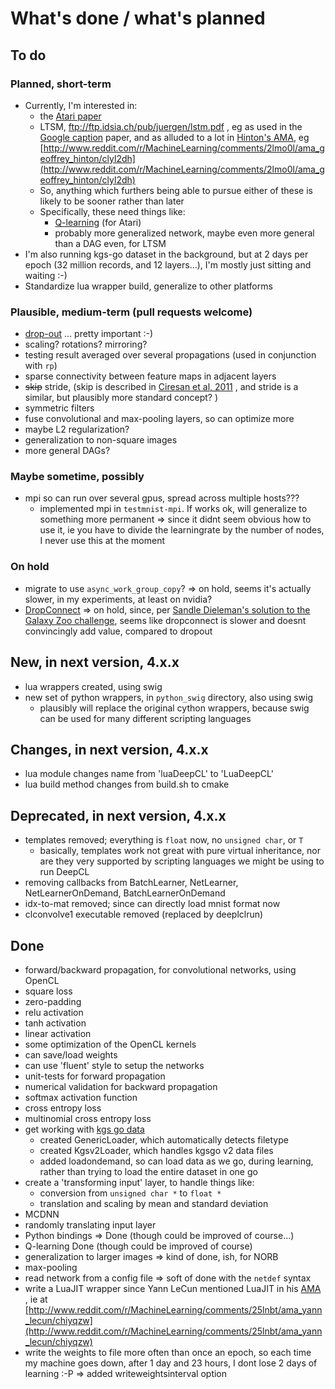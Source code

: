 # What's done / what's planned

## To do

### Planned, short-term

  * Currently, I'm interested in:
    * the [Atari paper](http://arxiv.org/abs/1312.5602)
    * LTSM, ftp://ftp.idsia.ch/pub/juergen/lstm.pdf , eg as used in the [Google caption](http://arxiv.org/pdf/1411.4555v1.pdf) paper, and as alluded to a lot in [Hinton's AMA](http://www.reddit.com/r/MachineLearning/comments/2lmo0l/ama_geoffrey_hinton/), eg [http://www.reddit.com/r/MachineLearning/comments/2lmo0l/ama_geoffrey_hinton/clyl2dh](http://www.reddit.com/r/MachineLearning/comments/2lmo0l/ama_geoffrey_hinton/clyl2dh)
    * So, anything which furthers being able to pursue either of these is likely to be sooner rather than later
    * Specifically, these need things like:
      * [Q-learning](http://www.dtic.mil/dtic/tr/fulltext/u2/a261434.pdf) (for Atari)
      * probably more generalized network, maybe even more general than a DAG even, for LTSM
  * I'm also running kgs-go dataset in the background, but at 2 days per epoch (32 million records, and 12 layers...), I'm mostly just sitting and waiting :-)
  * Standardize lua wrapper build, generalize to other platforms

### Plausible, medium-term (pull requests welcome)

  * [drop-out](http://arxiv.org/abs/1207.0580) ... pretty important :-)
  * scaling? rotations? mirroring?
  * testing result averaged over several propagations (used in conjunction with `rp`)
  * sparse connectivity between feature maps in adjacent layers
  * ~~skip~~ stride, (skip is described in [Ciresan et al, 2011](http://arxiv.org/pdf/1102.0183v1.pdf) , and stride is a similar, but plausibly more standard concept? )
  * symmetric filters
  * fuse convolutional and max-pooling layers, so can optimize more
  * maybe L2 regularization?
  * generalization to non-square images
  * more general DAGs?

### Maybe sometime, possibly

  * mpi so can run over several gpus, spread across multiple hosts???
    * implemented mpi in `testmnist-mpi`.  If works ok, will generalize to something more permanent => since it didnt seem obvious how to use it, ie you have to divide the learningrate by the number of nodes, I never use this at the moment

### On hold

  * migrate to use `async_work_group_copy`? => on hold, seems it's actually slower, in my experiments, at least on nvidia?
  * [DropConnect](http://cs.nyu.edu/~wanli/dropc/dropc.pdf) => on hold, since, per [Sandle Dieleman's solution to the Galaxy Zoo challenge](http://benanne.github.io/2014/04/05/galaxy-zoo.html), seems like dropconnect is slower and doesnt convincingly add value, compared to dropout

## New, in next version, 4.x.x

* lua wrappers created, using swig
* new set of python wrappers, in `python_swig` directory, also using swig
  * plausibly will replace the original cython wrappers, because swig can be used for many
different scripting languages

## Changes, in next version, 4.x.x

* lua module changes name from 'luaDeepCL' to 'LuaDeepCL'
* lua build method changes from build.sh to cmake

## Deprecated, in next version, 4.x.x

* templates removed; everything is `float` now, no `unsigned char`, or `T`
  * basically, templates work not great with pure virtual inheritance, nor are they very
    supported by scripting languages we might be using to run DeepCL
* removing callbacks from BatchLearner, NetLearner, NetLearnerOnDemand, BatchLearnerOnDemand
* idx-to-mat removed; since can directly load mnist format now
* clconvolve1 executable removed (replaced by deeplclrun)

## Done

  * forward/backward propagation, for convolutional networks, using OpenCL
  * square loss
  * zero-padding
  * relu activation
  * tanh activation
  * linear activation
  * some optimization of the OpenCL kernels
  * can save/load weights
  * can use 'fluent' style to setup the networks
  * unit-tests for forward propagation
  * numerical validation for backward propagation
  * softmax activation function
  * cross entropy loss
  * multinomial cross entropy loss
  * get working with [kgs go data](https://github.com/hughperkins/kgsgo-dataset-preprocessor)
    * created GenericLoader, which automatically detects filetype
    * created Kgsv2Loader, which handles kgsgo v2 data files
    * added loadondemand, so can load data as we go, during learning, rather than trying to load the entire dataset in one go
  * create a 'transforming input' layer, to handle things like:
    * conversion from `unsigned char *` to `float *`
    * translation and scaling by mean and standard deviation
  * MCDNN
  * randomly translating input layer
  * Python bindings =>  Done (though could be improved of course...)
  * Q-learning Done (though could be improved of course)
  * generalization to larger images => kind of done, ish, for NORB
  * max-pooling
  * read network from a config file => soft of done with the `netdef` syntax
  * write a LuaJIT wrapper since Yann LeCun mentioned LuaJIT in his [AMA](http://www.reddit.com/r/MachineLearning/comments/25lnbt/ama_yann_lecun/) , ie at [http://www.reddit.com/r/MachineLearning/comments/25lnbt/ama_yann_lecun/chiyqzw](http://www.reddit.com/r/MachineLearning/comments/25lnbt/ama_yann_lecun/chiyqzw)
  * write the weights to file more often than once an epoch, so each time my machine goes down, after 1 day and 23 hours, I dont lose 2 days of learning :-P => added writeweightsinterval option

